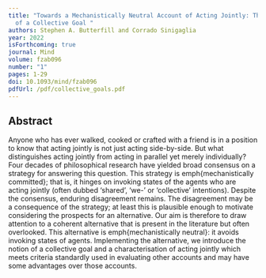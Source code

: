 ```yaml
---
title: "Towards a Mechanistically Neutral Account of Acting Jointly: The Notion
  of a Collective Goal "
authors: Stephen A. Butterfill and Corrado Sinigaglia
year: 2022
isForthcoming: true
journal: Mind
volume: fzab096
number: "1"
pages: 1-29
doi: 10.1093/mind/fzab096
pdfUrl: /pdf/collective_goals.pdf
---
```


## Abstract

Anyone who has ever walked, cooked or crafted with a friend is in a position to know that acting jointly is not just acting side-by-side.  But what distinguishes acting jointly from acting in parallel yet merely individually?  Four decades of philosophical research have yielded broad consensus on a strategy for answering this question.  This strategy is emph{mechanistically committed}; that is, it hinges on invoking states of the agents who are acting jointly (often dubbed ‘shared’, ‘we-’ or ‘collective’ intentions).  Despite the consensus, enduring disagreement remains. The disagreement may be a consequence of the strategy; at least this is plausible enough to motivate considering the prospects for an alternative. Our aim is therefore to draw attention to a coherent alternative that is present in the literature but often overlooked. This alternative is emph{mechanistically neutral}: it avoids invoking states of agents. Implementing the alternative, we introduce the notion of a collective goal and a characterisation of acting jointly which meets criteria standardly used in evaluating other accounts and may have some advantages over those accounts.


